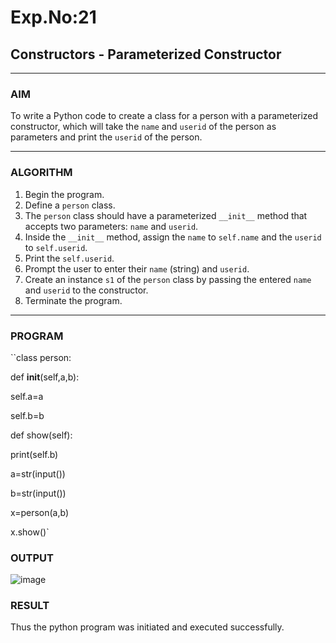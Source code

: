 # Exp.No:21  
## Constructors - Parameterized Constructor

---

### AIM  
To write a Python code to create a class for a person with a parameterized constructor, which will take the `name` and `userid` of the person as parameters and print the `userid` of the person.

---

### ALGORITHM

1. Begin the program.  
2. Define a `person` class.  
3. The `person` class should have a parameterized `__init__` method that accepts two parameters: `name` and `userid`.  
4. Inside the `__init__` method, assign the `name` to `self.name` and the `userid` to `self.userid`.  
5. Print the `self.userid`.  
6. Prompt the user to enter their `name` (string) and `userid`.  
7. Create an instance `s1` of the `person` class by passing the entered `name` and `userid` to the constructor.  
8. Terminate the program.

---

### PROGRAM

``class person:

def __init__(self,a,b):

self.a=a

self.b=b
        
 def show(self):
 
print(self.b)
        
a=str(input())

b=str(input())

x=person(a,b)

x.show()`



### OUTPUT
![image](https://github.com/user-attachments/assets/29cc9b91-8086-4064-a2d9-89d1a70b0cd4)


### RESULT
Thus the python program was initiated and executed successfully.
